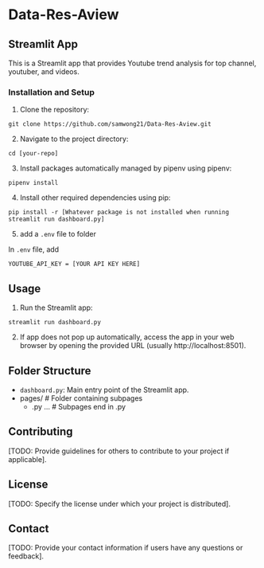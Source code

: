 # Data-Res-Aview

## Streamlit App

This is a Streamlit app that provides Youtube trend analysis for top channel, youtuber, and videos.

### Installation and Setup

1. Clone the repository: 

`git clone https://github.com/samwong21/Data-Res-Aview.git`

2. Navigate to the project directory:

`cd [your-repo]`

3. Install packages automatically managed by pipenv using pipenv:

`pipenv install`

4. Install other required dependencies using pip:

`pip install -r [Whatever package is not installed when running streamlit run dashboard.py]`

5. add a `.env` file to folder 

In `.env` file, add

`YOUTUBE_API_KEY = [YOUR API KEY HERE]`


## Usage

1. Run the Streamlit app:

`streamlit run dashboard.py`

2. If app does not pop up automatically, access the app in your web browser by opening the provided URL (usually http://localhost:8501).


## Folder Structure

- `dashboard.py`:  Main entry point of the Streamlit app.
- pages/                 # Folder containing subpages
  - .py ...               # Subpages end in .py

## Contributing

[TODO: Provide guidelines for others to contribute to your project if applicable].

## License

[TODO: Specify the license under which your project is distributed].

## Contact

[TODO: Provide your contact information if users have any questions or feedback].


